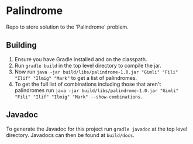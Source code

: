 # Palindrome 
Repo to store solution to the 'Palindrome' problem.

## Building 

1. Ensure you have Gradle installed and on the classpath.
2. Run `gradle build` in the top level directory to compile the jar.
3. Now run `java -jar build/libs/palindrome-1.0.jar "Gimli" "Fili" "Ilif" "Ilmig" "Mark"` to get a list of palindromes.
4. To get the full list of combinations including those that aren't palindromes run `java -jar build/libs/palindrome-1.0.jar "Gimli" "Fili" "Ilif" "Ilmig" "Mark" --show-combinations`.

## Javadoc 

To generate the Javadoc for this project run `gradle javadoc` at the top level directory.
Javadocs can then be found at `build/docs`.

